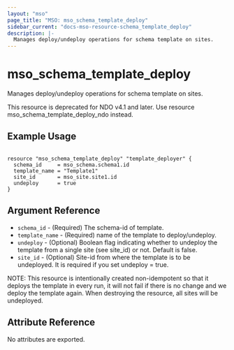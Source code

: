 ```yaml
---
layout: "mso"
page_title: "MSO: mso_schema_template_deploy"
sidebar_current: "docs-mso-resource-schema_template_deploy"
description: |-
  Manages deploy/undeploy operations for schema template on sites.
---
```


# mso_schema_template_deploy #

Manages deploy/undeploy operations for schema template on sites.

This resource is deprecated for NDO v4.1 and later. Use resource mso_schema_template_deploy_ndo instead. 

## Example Usage ##

```hcl

resource "mso_schema_template_deploy" "template_deployer" {
  schema_id     = mso_schema.schema1.id
  template_name = "Template1"
  site_id       = mso_site.site1.id
  undeploy      = true
}

```

## Argument Reference ##


* `schema_id` - (Required) The schema-id of template.
* `template_name` - (Required) name of the template to deploy/undeploy.
* `undeploy` - (Optional) Boolean flag indicating whether to undeploy the template from a single site (see site_id) or not. Default is false.
* `site_id` - (Optional) Site-id from where the template is to be undeployed. It is required if you set undeploy = true.

NOTE: This resource is intentionally created non-idempotent so that it deploys the template in every run, it will not fail if there is no change and we deploy the template again. When destroying the resource, all sites will be undeployed.


## Attribute Reference ##

No attributes are exported.




